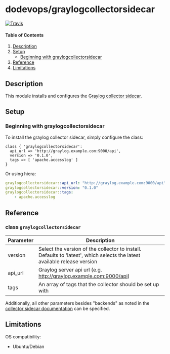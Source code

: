 # dodevops/graylogcollectorsidecar
[![Travis](https://img.shields.io/travis/dodevops/puppet-graylogcollectorsidecar.svg)](https://travis-ci.org/dodevops/puppet-graylogcollectorsidecar)

#### Table of Contents

1. [Description](#description)
1. [Setup](#setup)
    * [Beginning with graylogcollectorsidecar](#beginning-with-graylogcollectorsidecar)
1. [Reference](#reference)
1. [Limitations](#limitations)

## Description

This module installs and configures the [Graylog collector sidecar](https://github.com/Graylog2/collector-sidecar).

## Setup

### Beginning with graylogcollectorsidecar

To install the graylog collector sidecar, simply configure the class:

```puppet
class { 'graylogcollectorsidecar':
  api_url => 'http://graylog.example.com:9000/api',
  version => '0.1.0',
  tags => [ 'apache.accesslog' ]
}
```

Or using hiera:

```yaml
graylogcollectorsidecar::api_url: "http://graylog.example.com:9000/api"
graylogcollectorsidecar::version: "0.1.0"
graylogcollectorsidecar::tags:
    - apache.accesslog
```

## Reference

### class `graylogcollectorsidecar`

| Parameter | Description |
| --------- | ----------- |
| version | Select the version of the collector to install. Defaults to 'latest', which selects the latest available release version |
| api_url | Graylog server api url (e.g. http://graylog.example.com:9000/api) |
| tags | An array of tags that the collector should be set up with |

Additionally, all other parameters besides "backends" as noted in the
[collector sidecar documentation](https://github.com/Graylog2/collector-sidecar/tree/cc9ce41be9bd571ddb3517533aca1026e7cdd298#configuration)
 can be specified.

## Limitations

OS compatibility:

* Ubuntu/Debian